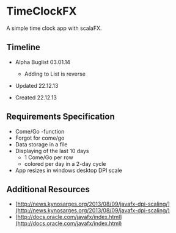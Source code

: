 # TimeClockFX

A simple time clock app with scalaFX.

## Timeline
- Alpha Buglist 03.01.14
  - Adding to List is reverse
  
- Updated 22.12.13
- Created 22.12.13

## Requirements Specification

- Come/Go -function
- Forgot for come/go
- Data storage in a file
- Displaying of the last 10 days
  - 1 Come/Go per row
  - colored per day in a 2-day cycle
- App resizes in windows desktop DPI scale

## Additional Resources

- [http://news.kynosarges.org/2013/08/09/javafx-dpi-scaling/](http://news.kynosarges.org/2013/08/09/javafx-dpi-scaling/)
- [http://docs.oracle.com/javafx/index.html](http://docs.oracle.com/javafx/index.html)